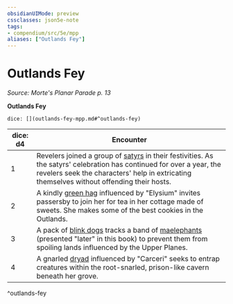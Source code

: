 ```yaml
---
obsidianUIMode: preview
cssclasses: json5e-note
tags:
- compendium/src/5e/mpp
aliases: ["Outlands Fey"]
---
```

# Outlands Fey
*Source: Morte's Planar Parade p. 13* 

**Outlands Fey**

`dice: [](outlands-fey-mpp.md#^outlands-fey)`

| dice: d4 | Encounter |
|----------|-----------|
| 1 | Revelers joined a group of [satyrs](/Systems/5e/bestiary/fey/satyr.md) in their festivities. As the satyrs' celebration has continued for over a year, the revelers seek the characters' help in extricating themselves without offending their hosts. |
| 2 | A kindly [green hag](/Systems/5e/bestiary/fey/green-hag.md) influenced by "Elysium" invites passersby to join her for tea in her cottage made of sweets. She makes some of the best cookies in the Outlands. |
| 3 | A pack of [blink dogs](/Systems/5e/bestiary/fey/blink-dog.md) tracks a band of [maelephants](/Systems/5e/bestiary/fiend/maelephant-mpp.md) (presented "later" in this book) to prevent them from spoiling lands influenced by the Upper Planes. |
| 4 | A gnarled [dryad](/Systems/5e/bestiary/fey/dryad.md) influenced by "Carceri" seeks to entrap creatures within the root-snarled, prison-like cavern beneath her grove. |
^outlands-fey